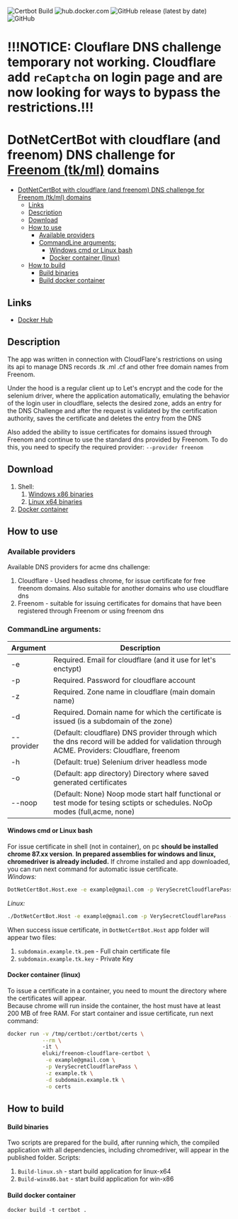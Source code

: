 ![Certbot Build](https://github.com/AMEST/DotNetCertBot/workflows/Certbot%20Build/badge.svg)
![hub.docker.com](https://img.shields.io/docker/pulls/eluki/freenom-cloudflare-certbot.svg)
![GitHub release (latest by date)](https://img.shields.io/github/v/release/amest/DotNetCertBot)
![GitHub](https://img.shields.io/github/license/amest/DotNetCertBot)

# !!!NOTICE: Clouflare DNS challenge temporary not working. Cloudflare add `reCaptcha` on login page and are now looking for ways to bypass the restrictions.!!!

# DotNetCertBot with cloudflare (and freenom) DNS challenge for [Freenom (tk/ml)](https://freenom.com) domains

- [DotNetCertBot with cloudflare (and freenom) DNS challenge for Freenom (tk/ml) domains](#dotnetcertbot-with-cloudflare-and-freenom-dns-challenge-for-freenom-tkml-domains)
  - [Links](#links)
  - [Description](#description)
  - [Download](#download)
  - [How to use](#how-to-use)
    - [Available providers](#available-providers)
    - [CommandLine arguments:](#commandline-arguments)
      - [Windows cmd or Linux bash](#windows-cmd-or-linux-bash)
      - [Docker container (linux)](#docker-container-linux)
  - [How to build](#how-to-build)
      - [Build binaries](#build-binaries)
      - [Build docker container](#build-docker-container)

## Links

* [Docker Hub](https://hub.docker.com/r/eluki/freenom-cloudflare-certbot)

## Description

The app was written in connection with CloudFlare's restrictions on using its api to manage DNS records .tk .ml .cf and other free domain names from Freenom.

Under the hood is a regular client up to Let's encrypt and the code for the selenium driver, where the application automatically, emulating the behavior of the login user in cloudflare, selects the desired zone, adds an entry for the DNS Challenge and after the request is validated by the certification authority, saves the certificate and deletes the entry from the DNS

Also added the ability to issue certificates for domains issued through Freenom and continue to use the standard dns provided by Freenom. To do this, you need to specify the required provider: `--provider freenom`

## Download
1. Shell:
   1. [Windows x86 binaries](https://github.com/AMEST/DotNetCertBot/releases/latest/download/CertBot.Cli-win-x86.zip)
   2. [Linux x64 binaries](https://github.com/AMEST/DotNetCertBot/releases/latest/download/CertBot.Cli-linux-x64.zip)
2. [Docker container](https://hub.docker.com/r/eluki/freenom-cloudflare-certbot)

## How to use

### Available providers

Available DNS providers for acme dns challenge:
1. Cloudflare - Used headless chrome, for issue certificate for free freenom domains. Also suitable for another domains who use cloudflare dns
1. Freenom - suitable for issuing certificates for domains that have been registered through Freenom or using freenom dns

### CommandLine arguments:
|  Argument  |                                                                Description                                                                |
| ---------- | ----------------------------------------------------------------------------------------------------------------------------------------- |
| -e         | Required. Email for cloudflare (and it use for let's enctypt)                                                                             |
| -p         | Required. Password for cloudflare account                                                                                                 |
| -z         | Required. Zone name in cloudflare (main domain name)                                                                                      |
| -d         | Required. Domain name for which the certificate is issued (is a subdomain of the zone)                                                    |
| --provider | (Default: cloudflare) DNS provider through which the dns record will be added for validation through ACME. Providers: Cloudflare, freenom |
| -h         | (Default: true) Selenium driver headless mode                                                                                             |
| -o         | (Default: app directory) Directory where saved generated certificates                                                                     |
| --noop     | (Default: None) Noop mode start half functional or test mode for tesing sctipts or schedules. NoOp modes (full,acme, none)                |

#### Windows cmd or Linux bash
For issue certificate in shell (not in container), on pc **should be installed chrome 87.xx version**. **In prepared assemblies for windows and linux, chromedriver is already included.** If chrome installed and app downloaded, you can run next command for automatic issue certificate.  
*Windows:*

```cmd
DotNetCertBot.Host.exe -e example@gmail.com -p VerySecretCloudflarePass -z example.tk -d subdomain.example.tk
```

*Linux:*

```bash
./DotNetCertBot.Host -e example@gmail.com -p VerySecretCloudflarePass -z example.tk -d subdomain.example.tk
```

When success issue certificate, in `DotNetCertBot.Host` app folder will appear two files:

1. `subdomain.example.tk.pem` - Full chain certificate file
2. `subdomain.example.tk.key` - Private Key

#### Docker container (linux)
To issue a certificate in a container, you need to mount the directory where the certificates will appear.   
Because chrome will run inside the container, the host must have at least 200 MB of free RAM.
For start container and issue certificate, run next command:
```bash
docker run -v /tmp/certbot:/certbot/certs \
           --rm \ 
           -it \
           eluki/freenom-cloudflare-certbot \
            -e example@gmail.com \
            -p VerySecretCloudflarePass \
            -z example.tk \
            -d subdomain.example.tk \
            -o certs
```

## How to build

#### Build binaries

Two scripts are prepared for the build, after running which, the compiled application with all dependencies, including chromedriver, will appear in the published folder.
Scripts:
1. `Build-linux.sh` - start build application for linux-x64
2. `Build-winx86.bat` - start build application for win-x86   

#### Build docker container

```
docker build -t certbot .
```
